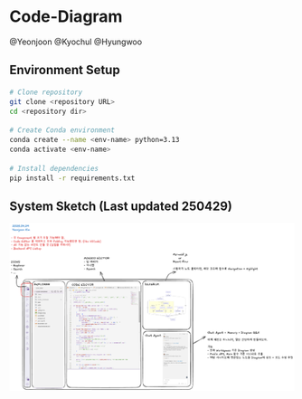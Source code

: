 # Code-Diagram

@Yeonjoon
@Kyochul
@Hyungwoo

## Environment Setup
```bash
# Clone repository
git clone <repository URL>
cd <repository dir>

# Create Conda environment
conda create --name <env-name> python=3.13
conda activate <env-name>

# Install dependencies
pip install -r requirements.txt
```

## System Sketch (Last updated 250429)

![](./image/250429_sketch.png)
